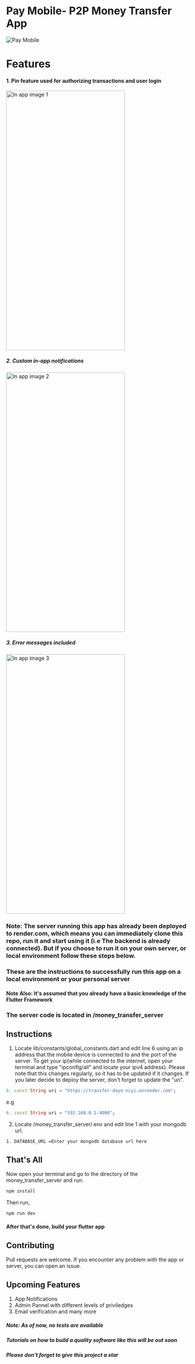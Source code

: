 # Pay Mobile- P2P Money Transfer App
<img src="/assets/images/Pay Mobile advert.png" alt="Pay Mobile" title="Pay Mobile">

# Features
#### 1. Pin feature used for authorizing transactions and user login
<img src="/assets/images/confirm_pin_showcase.png" alt="In app image 1" title="In app image 1" width="320" height="700">

##### 2. Custom in-app notifications
<img src="/assets/images/transfer_nitification_image.png" alt="In app image 2" title="In app image 2" width="320" height="700">

##### 3. Error messages included
<img src="/assets/images/error_message_showcase.png" alt="In app image 3" title="In app image 3" width="320" height="700">

### Note: The server running this app has already been deployed to render.com, which means you can immediately clone this repo, run it and start using it (i.e The backend is already connected). But if you choose to run it on your own server, or local environment follow these steps below.

### These are the instructions to successfully run this app on a local environment or your personal server
#### Note Also: It's assumed that you already have a basic knowledge of the Flutter Framework

### The server code is located in /money_transfer_server

## Instructions
1. Locate lib/constants/global_constants.dart and edit line 6 using an ip address that the mobile device is connected to and the port of the server. To get your ip(while connected to the internet, open your terminal and type "ipconflg/all" and locate your ipv4 address). Please note that this changes regularly, so it has to be updated if it changes. If you later decide to deploy the server, don't forget to update the "uri".
```dart
6. const String uri = "https://transfer-dayo-niyi.onrender.com";
````
e.g
```dart
6. const String uri = "192.168.0.1:4000";
````


2. Locate /money_transfer_server/.env and edit line 1 with your mongodb url.
```
1. DATABASE_URL =Enter your mongodb database url here 
````

## That's All

Now open your terminal and go to the directory of the money_transfer_server and run:

```bash
npm install
```
Then run,

```bash
npm run dev
```
#### After that's done, build your flutter app


## Contributing

Pull requests are welcome. If you encounter any problem with the app or server, you can open an issue.

## Upcoming Features
1. App Notifications
2. Admin Pannel with different levels of priviledges
3. Email verification and many more

##### Note: As of now, no tests are available
##### Tutorials on how to build a quality software like this will be out soon
##### Please don't forget to give this project a star

